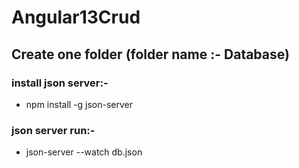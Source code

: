 # Angular13Crud
## Create one folder (folder name :- Database)
### install json server:-
  - npm install -g json-server


### json server run:-
  - json-server --watch db.json
